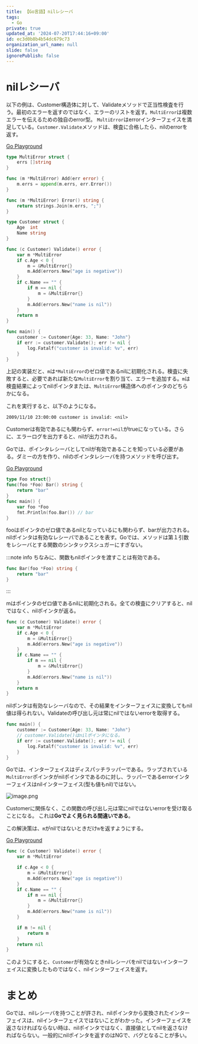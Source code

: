 ```yaml
---
title: 【Go言語】nilレシーバ
tags:
  - Go
private: true
updated_at: '2024-07-20T17:44:16+09:00'
id: ec3d0b8b4b54dc679c73
organization_url_name: null
slide: false
ignorePublish: false
---
```

# nilレシーバ

以下の例は、Customer構造体に対して、Validateメソッドで正当性検査を行う。最初のエラーを返すのではなく、エラーのリストを返す。`MultiError`は複数エラーを伝えるための独自のerror型。
`MultiError`はerrorインターフェイスを満足している。`Customer.Validate`メソッドは、検査に合格したら、nilのerrorを返す。

[Go Playground](https://go.dev/play/p/nh47IxiDSrR)

```go
type MultiError struct {
	errs []string
}

func (m *MultiError) Add(err error) {
	m.errs = append(m.errs, err.Error())
}

func (m *MultiError) Error() string {
	return strings.Join(m.errs, ";")
}

type Customer struct {
	Age  int
	Name string
}

func (c Customer) Validate() error {
	var m *MultiError
	if c.Age < 0 {
		m = &MultiError{}
		m.Add(errors.New("age is negative"))
	}
	if c.Name == "" {
		if m == nil {
			m = &MultiError{}
		}
		m.Add(errors.New("name is nil"))
	}
	return m
}

func main() {
	customer := Customer{Age: 33, Name: "John"}
	if err := customer.Validate(); err != nil {
		log.Fatalf("customer is invalid: %v", err)
	}
}
```

上記の実装だと、`m`は`*MultiError`のゼロ値であるnilに初期化される。検査に失敗すると、必要であれば新たな`MultiError`を割り当て、エラーを追加する。`m`は検査結果によってnilポインタまたは、`MultiError`構造体へのポインタのどちらかになる。

これを実行すると、以下のようになる。

```txt:実行結果
2009/11/10 23:00:00 customer is invalid: <nil>
```

Customerは有効であるにも関わらず、`error!=nil`がtrueになっている。さらに、エラーログを出力すると、nilが出力される。

Goでは、ポインタレシーバとしてnilが有効であることを知っている必要がある。ダミーの方を作り、nilのポインタレシーバを持つメソッドを呼び出す。

[Go Playground](https://go.dev/play/p/Gw2Iqy73En9)

```go
type Foo struct{}
func(foo *Foo) Bar() string {
    return "bar"
}
func main() {
    var foo *Foo
    fmt.Println(foo.Bar()) // bar
}
```

fooはポインタのゼロ値であるnilとなっているにも関わらず、barが出力される。
nilポインタは有効なレシーバであることを表す。Goでは、メソッドは第１引数をレシーバとする関数のシンタックスシュガーにすぎない。

:::note info
ちなみに、関数もnilポインタを渡すことは有効である。

```go
func Bar(foo *Foo) string {
    return "bar"
}
```

:::

mはポインタのゼロ値であるnilに初期化される。全ての検査にクリアすると、nilではなく、nilポインタが返る。

```go
func (c Customer) Validate() error {
	var m *MultiError
	if c.Age < 0 {
		m = &MultiError{}
		m.Add(errors.New("age is negative"))
	}
	if c.Name == "" {
		if m == nil {
			m = &MultiError{}
		}
		m.Add(errors.New("name is nil"))
	}
	return m
}
```

nilポンタは有効なレシーバなので、その結果をインターフェイスに変換してもnil値は得られない。Validateの呼び出し元は常にnilではないerrorを取得する。

```go
func main() {
	customer := Customer{Age: 33, Name: "John"}
    // customer.Validate()はnilポインタになる。 
	if err := customer.Validate(); err != nil {
		log.Fatalf("customer is invalid: %v", err)
	}
}
```

Goでは、インターフェイスはディスパッチラッパーである。ラップされている`MultiError`ポインタがnilポインタであるのに対し、ラッパーであるerrorインターフェイスはnilインターフェイス(型も値もnil)ではない。

![image.png](https://qiita-image-store.s3.ap-northeast-1.amazonaws.com/0/156096/50457028-bf6f-bc75-9321-72abfdb8c867.png)

Customerに関係なく、この関数の呼び出し元は常にnilではないerrorを受け取ることになる。
これは**Goでよく見られる間違いである**。

この解決策は、`m`がnilではないときだけ`m`を返すようにする。

[Go Playground](https://go.dev/play/p/WD-O9XOm4dW)

```go
func (c Customer) Validate() error {
	var m *MultiError

	if c.Age < 0 {
		m = &MultiError{}
		m.Add(errors.New("age is negative"))
	}
	if c.Name == "" {
		if m == nil {
			m = &MultiError{}
		}
		m.Add(errors.New("name is nil"))
	}

	if m != nil {
		return m
	}
	return nil
}
```

このようにすると、`Customer`が有効なときnilレシーバをnilではないインターフェイスに変換したものではなく、nilインターフェイスを返す。

# まとめ

Goでは、nilレシーバを持つことが許され、nilポインタから変換されたインターフェイスは、nilインターフェイスではないことがわかった。インターフェイスを返さなければならない時は、nilポインタではなく、直接値としてnilを返さなければならない。一般的にnilポインタを返すのはNGで、バグとなることが多い。
